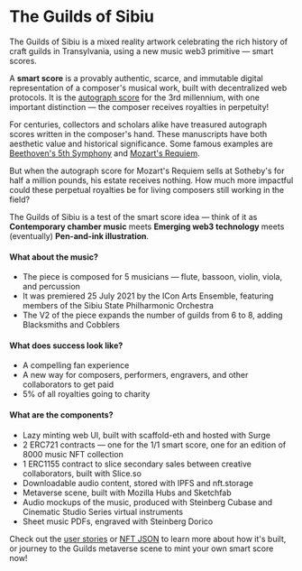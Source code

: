 # The Guilds of Sibiu
The Guilds of Sibiu is a mixed reality artwork celebrating the rich history of craft guilds in Transylvania, using a new music web3 primitive — smart scores.

A **smart score** is a provably authentic, scarce, and immutable digital representation of a composer's musical work, built with decentralized web protocols. It is the [autograph score](https://en.wikipedia.org/wiki/Autograph_(manuscript)) for the 3rd millennium, with one important distinction — the composer receives royalties in perpetuity!

For centuries, collectors and scholars alike have treasured autograph scores written in the composer's hand. These manuscripts have both aesthetic value and historical significance. Some famous examples are [Beethoven's 5th Symphony](https://digital.staatsbibliothek-berlin.de/werkansicht/?PPN=PPN664344127&PHYSID=PHYS_0001) and [Mozart's Requiem](https://www.sothebys.com/en/auctions/ecatalogue/2014/music-continental-books-manuscripts-l14402/lot.199.html).

But when the autograph score for Mozart's Requiem sells at Sotheby's for half a million pounds, his estate receives nothing. How much more impactful could these perpetual royalties be for living composers still working in the field?

The Guilds of Sibiu is a test of the smart score idea — think of it as **Contemporary chamber music** meets **Emerging web3 technology** meets (eventually) **Pen-and-ink illustration**.

#### What about the music?
- The piece is composed for 5 musicians — flute, bassoon, violin, viola, and percussion
- It was premiered 25 July 2021 by the ICon Arts Ensemble, featuring members of the Sibiu State Philharmonic Orchestra
- The V2 of the piece expands the number of guilds from 6 to 8, adding Blacksmiths and Cobblers

#### What does success look like?
-	A compelling fan experience
-	A new way for composers, performers, engravers, and other collaborators to get paid
-	5% of all royalties going to charity

#### What are the components?
- Lazy minting web UI, built with scaffold-eth and hosted with Surge
- 2 ERC721 contracts — one for the 1/1 smart score, one for an edition of 8000 music NFT collection
- 1 ERC1155 contract to slice secondary sales between creative collaborators, built with Slice.so
- Downloadable audio content, stored with IPFS and nft.storage
- Metaverse scene, built with Mozilla Hubs and Sketchfab
- Audio mockups of the music, produced with Steinberg Cubase and Cinematic Studio Series virtual instruments
- Sheet music PDFs, engraved with Steinberg Dorico

Check out the [user stories](./user-stories.md) or [NFT JSON](./guilds.json) to learn more about how it's built, or journey to the Guilds metaverse scene to mint your own smart score now!
